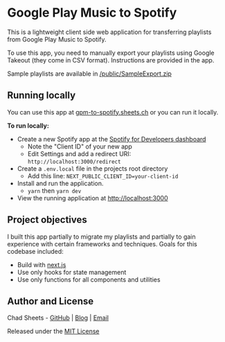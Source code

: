 # Google Play Music to Spotify

This is a lightweight client side web application for transferring playlists from Google Play Music to Spotify.

To use this app, you need to manually export your playlists using Google Takeout (they come in CSV format). Instructions are provided in the app.

Sample playlists are available in [/public/SampleExport.zip](https://github.com/cjsheets/gpm-to-spotify/raw/master/public/SampleExport.zip)

## Running locally

You can use this app at [gpm-to-spotify.sheets.ch](https://gpm-to-spotify.sheets.ch) or you can run it locally.

**To run locally:**

- Create a new Spotify app at the [Spotify for Developers dashboard](https://developer.spotify.com/dashboard/applications)
  - Note the "Client ID" of your new app
  - Edit Settings and add a redirect URI: `http://localhost:3000/redirect`
- Create a `.env.local` file in the projects root directory
  - Add this line: `NEXT_PUBLIC_CLIENT_ID=your-client-id`
- Install and run the application.
  - `yarn` then `yarn dev`
- View the running application at [http://localhost:3000](http://localhost:3000)

## Project objectives

I built this app partially to migrate my playlists and partially to gain experience with certain frameworks and techniques. Goals for this codebase included:

- Build with [next.js](https://nextjs.org/)
- Use only hooks for state management
- Use only functions for all components and utilities

## Author and License

Chad Sheets - [GitHub](https://github.com/cjsheets) | [Blog](http://sheets.ch/) | [Email](mailto:chad@sheets.ch)

Released under the [MIT License](https://tldrlegal.com/license/mit-license)
